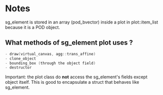 # Notes

sg_element is stored in an array (pod_bvector) inside a plot in plot::item_list because it is a POD object.

## What methods of sg_element plot uses ?

```cpp
- draw(virtual_canvas, agg::trans_affine)
- clone_object
- bounding_box (through the object field)
- destructor
```

Important: the plot class do **not** access the sg_element's fields except object itself. This is good to encapsulate a struct that behaves like sg_element.

